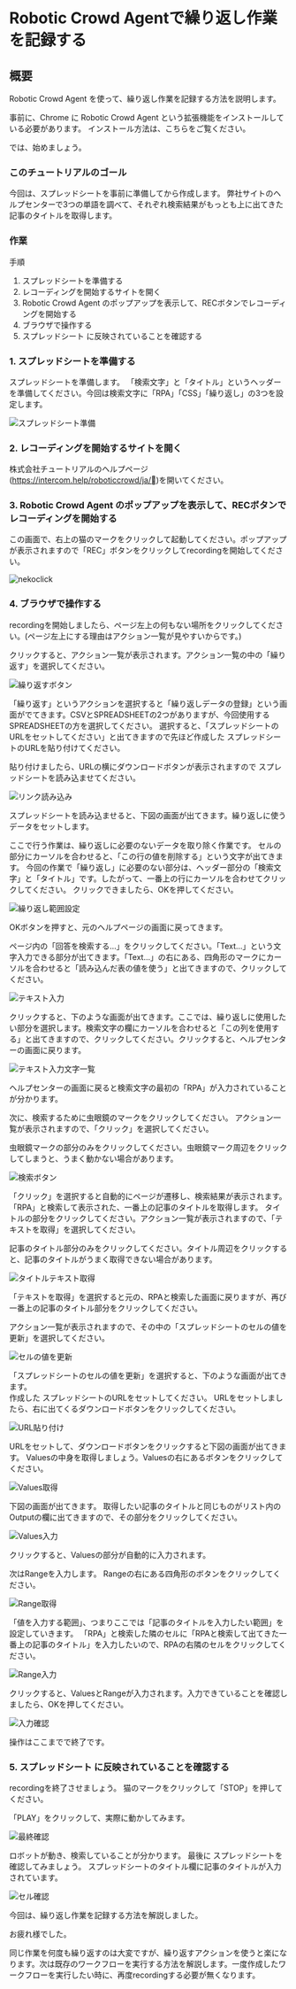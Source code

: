 # Robotic Crowd Agentで繰り返し作業を記録する

## 概要

Robotic Crowd Agent を使って、繰り返し作業を記録する方法を説明します。

事前に、Chrome に Robotic Crowd Agent という拡張機能をインストールしている必要があります。
インストール方法は、こちらをご覧ください。

では、始めましょう。

### このチュートリアルのゴール

今回は、スプレッドシートを事前に準備してから作成します。
弊社サイトのヘルプセンターで3つの単語を調べて、それぞれ検索結果がもっとも上に出てきた記事のタイトルを取得します。

### 作業

手順  

1. スプレッドシートを準備する
1. レコーディングを開始するサイトを開く
1. Robotic Crowd Agent のポップアップを表示して、RECボタンでレコーディングを開始する
1. ブラウザで操作する
1. スプレッドシート に反映されていることを確認する

### 1. スプレッドシートを準備する

スプレッドシートを準備します。
「検索文字」と「タイトル」というヘッダーを準備してください。今回は検索文字に「RPA」「CSS」「繰り返し」の3つを設定します。

![スプレッドシート準備](../.gitbook/assets/repeat1.png)


### 2. レコーディングを開始するサイトを開く

株式会社チュートリアルのヘルプページ(https://intercom.help/roboticcrowd/ja/)を開いてください。

### 3. Robotic Crowd Agent のポップアップを表示して、RECボタンでレコーディングを開始する

この画面で、右上の猫のマークをクリックして起動してください。ポップアップが表示されますので「REC」ボタンをクリックしてrecordingを開始してください。

![nekoclick](../.gitbook/assets/repeat2.png)  

### 4. ブラウザで操作する

recordingを開始しましたら、ページ左上の何もない場所をクリックしてください。(ページ左上にする理由はアクション一覧が見やすいからです。)

クリックすると、アクション一覧が表示されます。アクション一覧の中の「繰り返す」を選択してください。

![繰り返すボタン](../.gitbook/assets/repeat3.png)

「繰り返す」というアクションを選択すると「繰り返しデータの登録」という画面がでてきます。CSVとSPREADSHEETの2つがありますが、今回使用するSPREADSHEETの方を選択してください。
選択すると、「スプレッドシートのURLをセットしてください」と出てきますので先ほど作成した スプレッドシートのURLを貼り付けてください。

貼り付けましたら、URLの横にダウンロードボタンが表示されますので スプレッドシートを読み込ませてください。

![リンク読み込み](../.gitbook/assets/repeat4.png)  

スプレッドシートを読み込ませると、下図の画面が出てきます。繰り返しに使うデータをセットします。

ここで行う作業は、繰り返しに必要のないデータを取り除く作業です。
セルの部分にカーソルを合わせると、「この行の値を削除する」という文字が出てきます。
今回の作業で「繰り返し」に必要のない部分は、ヘッダー部分の「検索文字」と「タイトル」です。したがって、一番上の行にカーソルを合わせてクリックしてください。
クリックできましたら、OKを押してください。  

![繰り返し範囲設定](../.gitbook/assets/repeat5.png)  

OKボタンを押すと、元のヘルプページの画面に戻ってきます。

ページ内の「回答を検索する...」をクリックしてください。「Text...」という文字入力できる部分が出てきます。「Text...」の右にある、四角形のマークにカーソルを合わせると「読み込んだ表の値を使う」と出てきますので、クリックしてください。

![テキスト入力](../.gitbook/assets/repeat6.png)  

クリックすると、下のような画面が出てきます。ここでは、繰り返しに使用したい部分を選択します。検索文字の欄にカーソルを合わせると「この列を使用する」と出てきますので、クリックしてください。クリックすると、ヘルプセンターの画面に戻ります。

![テキスト入力文字一覧](../.gitbook/assets/repeat7.png)  

ヘルプセンターの画面に戻ると検索文字の最初の「RPA」が入力されていることが分かります。


次に、検索するために虫眼鏡のマークをクリックしてください。
アクション一覧が表示されますので、「クリック」を選択してください。

虫眼鏡マークの部分のみをクリックしてください。虫眼鏡マーク周辺をクリックしてしまうと、うまく動かない場合があります。

![検索ボタン](../.gitbook/assets/repeat8.png)  

「クリック」を選択すると自動的にページが遷移し、検索結果が表示されます。
「RPA」と検索して表示された、一番上の記事のタイトルを取得します。
タイトルの部分をクリックしてください。アクション一覧が表示されますので、「テキストを取得」を選択してください。

記事のタイトル部分のみをクリックしてください。タイトル周辺をクリックすると、記事のタイトルがうまく取得できない場合があります。

![タイトルテキスト取得](../.gitbook/assets/repeat9.png)

「テキストを取得」を選択すると元の、RPAと検索した画面に戻りますが、再び一番上の記事のタイトル部分をクリックしてください。

アクション一覧が表示されますので、その中の「スプレッドシートのセルの値を更新」を選択してください。  

![セルの値を更新](../.gitbook/assets/repeat10.png)

「スプレッドシートのセルの値を更新」を選択すると、下のような画面が出てきます。  
作成した スプレッドシートのURLをセットしてください。
URLをセットしましたら、右に出てくるダウンロードボタンをクリックしてください。

![URL貼り付け](../.gitbook/assets/repeat11.png)

URLをセットして、ダウンロードボタンをクリックすると下図の画面が出てきます。
Valuesの中身を取得しましょう。Valuesの右にあるボタンをクリックしてください。

![Values取得](../.gitbook/assets/repeat12.png)  

下図の画面が出てきます。
取得したい記事のタイトルと同じものがリスト内のOutputの欄に出てきますので、その部分をクリックしてください。

![Values入力](../.gitbook/assets/repeat13.png)  

クリックすると、Valuesの部分が自動的に入力されます。

次はRangeを入力します。
Rangeの右にある四角形のボタンをクリックしてください。

![Range取得](../.gitbook/assets/repeat14.png)

「値を入力する範囲」、つまりここでは「記事のタイトルを入力したい範囲」を設定していきます。
「RPA」と検索した隣のセルに「RPAと検索して出てきた一番上の記事のタイトル」を入力したいので、RPAの右隣のセルをクリックしてください。

![Range入力](../.gitbook/assets/repeat15.png)

クリックすると、ValuesとRangeが入力されます。入力できていることを確認しましたら、OKを押してください。

![入力確認](../.gitbook/assets/repeat16.png)

操作はここまでで終了です。

### 5. スプレッドシート に反映されていることを確認する

recordingを終了させましょう。
猫のマークをクリックして「STOP」を押してください。

「PLAY」をクリックして、実際に動かしてみます。

![最終確認](../.gitbook/assets/repeat17.png)

ロボットが動き、検索していることが分かります。
最後に スプレッドシートを確認してみましょう。
スプレッドシートのタイトル欄に記事のタイトルが入力されています。

![セル確認](../.gitbook/assets/repeat18.png)

今回は、繰り返し作業を記録する方法を解説しました。  

お疲れ様でした。

同じ作業を何度も繰り返すのは大変ですが、繰り返すアクションを使うと楽になります。次は既存のワークフローを実行する方法を解説します。一度作成したワークフローを実行したい時に、再度recordingする必要が無くなります。
